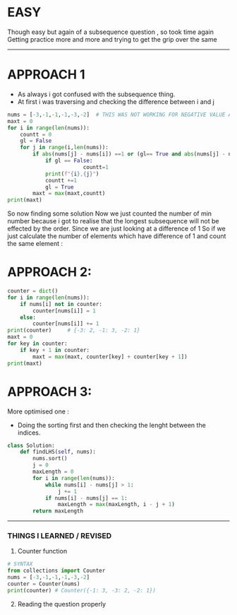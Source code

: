 # EASY
Though easy but again of a subsequence question , so took time again 
Getting practice more and more and trying to get the grip over the same


---


# APPROACH 1 
* As always i got confused with the subsequence thing.
* At first i was traversing and checking the difference between i and j

```python
nums = [-3,-1,-1,-1,-3,-2]  # THIS WAS NOT WORKING FOR NEGATIVE VALUE ARRAYS 
maxt = 0
for i in range(len(nums)):
    countt = 0
    gl = False
    for j in range(i,len(nums)):
        if abs(nums[j] - nums[i]) ==1 or (gl== True and abs(nums[j] - nums[i]) ==0):
            if gl == False:
                        countt=1
            print(f"{i},{j}")
            countt +=1
            gl = True
        maxt = max(maxt,countt)
print(maxt)
```

So now finding some solution
Now we just counted the number of min number because i got to realise that the longest subsequence will not be effected by the order.
Since we are just looking at a difference of 1 
So if we just calculate the number of elements which have difference of 1 and count the same element :

# APPROACH 2:
```python
counter = dict()
for i in range(len(nums)):
    if nums[i] not in counter:
        counter[nums[i]] = 1
    else:
        counter[nums[i]] += 1
print(counter)     # {-3: 2, -1: 3, -2: 1}
maxt = 0
for key in counter:
    if key + 1 in counter:
        maxt = max(maxt, counter[key] + counter[key + 1])
print(maxt)
```

# APPROACH 3:
More optimised one :
* Doing the sorting first and then checking the lenght between the indices.

```python
class Solution:
    def findLHS(self, nums):
        nums.sort()
        j = 0
        maxLength = 0
        for i in range(len(nums)):
            while nums[i] - nums[j] > 1:
                j += 1
            if nums[i] - nums[j] == 1:
                maxLength = max(maxLength, i - j + 1)
        return maxLength
```

---

### THINGS I LEARNED / REVISED 
1. Counter function
```python
# SYNTAX
from collections import Counter
nums = [-3,-1,-1,-1,-3,-2]
counter = Counter(nums)
print(counter) # Counter({-1: 3, -3: 2, -2: 1})
```
2. Reading the question properly
